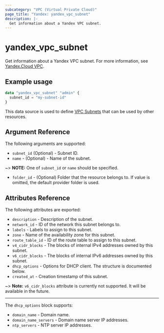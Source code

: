 ```yaml
---
subcategory: "VPC (Virtual Private Cloud)"
page_title: "Yandex: yandex_vpc_subnet"
description: |-
  Get information about a Yandex VPC subnet.
---
```



# yandex_vpc_subnet




Get information about a Yandex VPC subnet. For more information, see [Yandex.Cloud VPC](https://cloud.yandex.com/docs/vpc/concepts/index).

## Example usage

```terraform
data "yandex_vpc_subnet" "admin" {
  subnet_id = "my-subnet-id"
}
```

This data source is used to define [VPC Subnets](https://cloud.yandex.com/docs/vpc/concepts/network#subnet) that can be used by other resources.

## Argument Reference

The following arguments are supported:

* `subnet_id` (Optional) - Subnet ID.
* `name` - (Optional) - Name of the subnet.

~> **NOTE:** One of `subnet_id` or `name` should be specified.

* `folder_id` - (Optional) Folder that the resource belongs to. If value is omitted, the default provider folder is used.

## Attributes Reference

The following attributes are exported:

* `description` - Description of the subnet.
* `network_id` - ID of the network this subnet belongs to.
* `labels` - Labels to assign to this subnet.
* `zone` - Name of the availability zone for this subnet.
* `route_table_id` - ID of the route table to assign to this subnet.
* `v4_cidr_blocks` - The blocks of internal IPv4 addresses owned by this subnet.
* `v6_cidr_blocks` - The blocks of internal IPv6 addresses owned by this subnet.
* `dhcp_options` - Options for DHCP client. The structure is documented below.
* `created_at` - Creation timestamp of this subnet.

~> **Note:** `v6_cidr_blocks` attribute is currently not supported. It will be available in the future.

---

The `dhcp_options` block supports:

* `domain_name` - Domain name.
* `domain_name_servers` - Domain name server IP addresses.
* `ntp_servers` - NTP server IP addresses.
